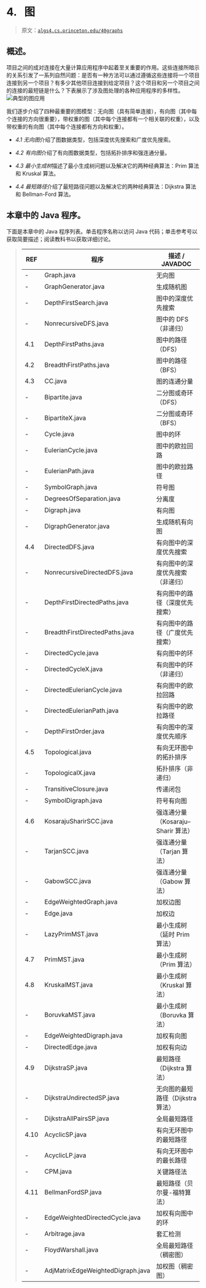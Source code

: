 # 4\.   图

> 原文：[`algs4.cs.princeton.edu/40graphs`](https://algs4.cs.princeton.edu/40graphs)

## 概述。

项目之间的成对连接在大量计算应用程序中起着至关重要的作用。这些连接所暗示的关系引发了一系列自然问题：是否有一种方法可以通过遵循这些连接将一个项目连接到另一个项目？有多少其他项目连接到给定项目？这个项目和另一个项目之间的连接的最短链是什么？下表展示了涉及图处理的各种应用程序的多样性。![典型的图应用](img/7528662ebe0b9c4d4f01d9fffb3f1af5.png)

我们逐步介绍了四种最重要的图模型：无向图（具有简单连接），有向图（其中每个连接的方向很重要），带权重的图（其中每个连接都有一个相关联的权重），以及带权重的有向图（其中每个连接都有方向和权重）。

+   *4.1 无向图*介绍了图数据类型，包括深度优先搜索和广度优先搜索。

+   *4.2 有向图*介绍了有向图数据类型，包括拓扑排序和强连通分量。

+   *4.3 最小生成树*描述了最小生成树问题以及解决它的两种经典算法：Prim 算法和 Kruskal 算法。

+   *4.4 最短路径*介绍了最短路径问题以及解决它的两种经典算法：Dijkstra 算法和 Bellman-Ford 算法。

## 本章中的 Java 程序。

下面是本章中的 Java 程序列表。单击程序名称以访问 Java 代码；单击参考号以获取简要描述；阅读教科书以获取详细讨论。

> | REF | 程序 | 描述 / JAVADOC |
> | --- | --- | --- |
> | - | Graph.java | 无向图 |
> | - | GraphGenerator.java | 生成随机图 |
> | - | DepthFirstSearch.java | 图中的深度优先搜索 |
> | - | NonrecursiveDFS.java | 图中的 DFS（非递归） |
> | 4.1 | DepthFirstPaths.java | 图中的路径（DFS） |
> | 4.2 | BreadthFirstPaths.java | 图中的路径（BFS） |
> | 4.3 | CC.java | 图的连通分量 |
> | - | Bipartite.java | 二分图或奇环（DFS） |
> | - | BipartiteX.java | 二分图或奇环（BFS） |
> | - | Cycle.java | 图中的环 |
> | - | EulerianCycle.java | 图中的欧拉回路 |
> | - | EulerianPath.java | 图中的欧拉路径 |
> | - | SymbolGraph.java | 符号图 |
> | - | DegreesOfSeparation.java | 分离度 |
> | - | Digraph.java | 有向图 |
> | - | DigraphGenerator.java | 生成随机有向图 |
> | 4.4 | DirectedDFS.java | 有向图中的深度优先搜索 |
> | - | NonrecursiveDirectedDFS.java | 有向图中的深度优先搜索（非递归） |
> | - | DepthFirstDirectedPaths.java | 有向图中的路径（深度优先搜索） |
> | - | BreadthFirstDirectedPaths.java | 有向图中的路径（广度优先搜索） |
> | - | DirectedCycle.java | 有向图中的环 |
> | - | DirectedCycleX.java | 有向图中的环（非递归） |
> | - | DirectedEulerianCycle.java | 有向图中的欧拉回路 |
> | - | DirectedEulerianPath.java | 有向图中的欧拉路径 |
> | - | DepthFirstOrder.java | 有向图中的深度优先顺序 |
> | 4.5 | Topological.java | 有向无环图中的拓扑排序 |
> | - | TopologicalX.java | 拓扑排序（非递归） |
> | - | TransitiveClosure.java | 传递闭包 |
> | - | SymbolDigraph.java | 符号有向图 |
> | 4.6 | KosarajuSharirSCC.java | 强连通分量（Kosaraju–Sharir 算法） |
> | - | TarjanSCC.java | 强连通分量（Tarjan 算法） |
> | - | GabowSCC.java | 强连通分量（Gabow 算法） |
> | - | EdgeWeightedGraph.java | 加权边图 |
> | - | Edge.java | 加权边 |
> | - | LazyPrimMST.java | 最小生成树（延时 Prim 算法） |
> | 4.7 | PrimMST.java | 最小生成树（Prim 算法） |
> | 4.8 | KruskalMST.java | 最小生成树（Kruskal 算法） |
> | - | BoruvkaMST.java | 最小生成树（Boruvka 算法） |
> | - | EdgeWeightedDigraph.java | 加权有向图 |
> | - | DirectedEdge.java | 加权有向边 |
> | 4.9 | DijkstraSP.java | 最短路径（Dijkstra 算法） |
> | - | DijkstraUndirectedSP.java | 无向图的最短路径（Dijkstra 算法） |
> | - | DijkstraAllPairsSP.java | 全局最短路径 |
> | 4.10 | AcyclicSP.java | 有向无环图中的最短路径 |
> | - | AcyclicLP.java | 有向无环图中的最长路径 |
> | - | CPM.java | 关键路径法 |
> | 4.11 | BellmanFordSP.java | 最短路径（贝尔曼-福特算法） |
> | - | EdgeWeightedDirectedCycle.java | 加权有向图中的环 |
> | - | Arbitrage.java | 套汇检测 |
> | - | FloydWarshall.java | 全局最短路径（稠密图） |
> | - | AdjMatrixEdgeWeightedDigraph.java | 加权图（稠密图） |
